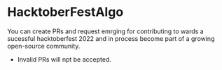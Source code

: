 # HacktoberFestAlgo
You can create PRs and request emrging for contributing to wards a sucessful hacktoberfest 2022 and in process become part of a growing open-source community.
* Invalid PRs will npt be accepted.
